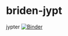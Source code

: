 # briden-jypt
jypter
[![Binder](https://mybinder.org/badge_logo.svg)](https://mybinder.org/v2/gh/briden929/briden-jypt/edit/main/README.md/HEAD)
